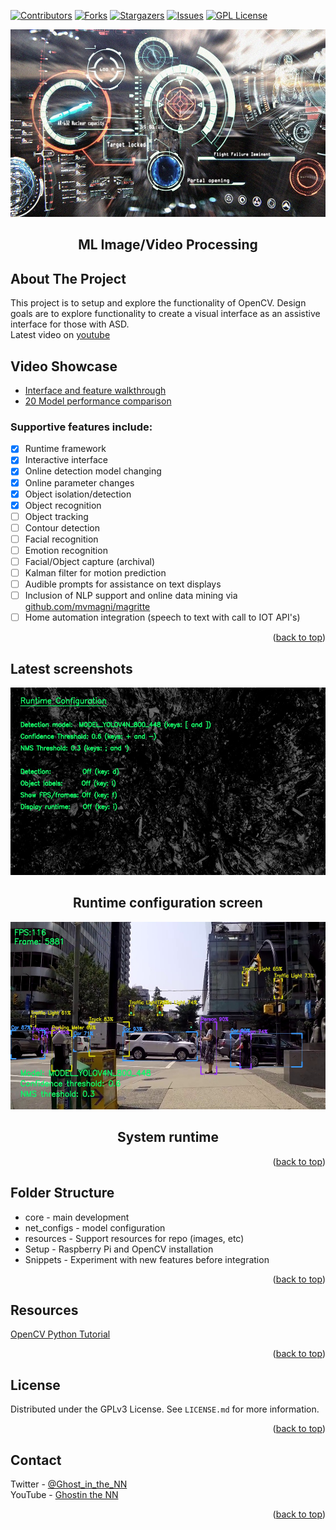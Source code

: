 <div id="top"></div>

<!-- PROJECT SHIELDS -->
<!--
*** I'm using markdown "reference style" links for readability.
*** Reference links are enclosed in brackets [ ] instead of parentheses ( ).
*** See the bottom of this document for the declaration of the reference variables
*** for contributors-url, forks-url, etc. This is an optional, concise syntax you may use.
*** https://www.markdownguide.org/basic-syntax/#reference-style-links
-->
[![Contributors][contributors-shield]][contributors-url]
[![Forks][forks-shield]][forks-url]
[![Stargazers][stars-shield]][stars-url]
[![Issues][issues-shield]][issues-url]
[![GPL License][license-shield]][license-url]


<!-- PROJECT LOGO -->
<div align="center">
  <a href="https://github.com/mvmagni/Explore_OpenCV">
    <img src="resources/HUD.jpg" alt="Logo" width="600" height="300"/>
  </a>
    <p>
    <h2 align="center">ML Image/Video Processing</h2>
    </p>

  
</div>


<!-- ABOUT THE PROJECT -->
## About The Project
<p>
This project is to setup and explore the functionality of OpenCV. Design goals are to explore functionality to create a visual interface as an assistive interface for those with ASD.  
<br />
Latest video on <a href="https://www.youtube.com/watch?v=RYjIu8qhYG8"> youtube </a>
</p>

<!-- ABOUT THE PROJECT -->
## Video Showcase
  * <a href="https://www.youtube.com/watch?v=RYjIu8qhYG8">Interface and feature walkthrough </a>
  * <a href="https://www.youtube.com/watch?v=jM8fBSXOj1w">20 Model performance comparison</a>

### Supportive features include:
- [x] Runtime framework
- [x] Interactive interface
- [x] Online detection model changing
- [x] Online parameter changes
- [x] Object isolation/detection
- [x] Object recognition
- [ ] Object tracking
- [ ] Contour detection
- [ ] Facial recognition
- [ ] Emotion recognition
- [ ] Facial/Object capture (archival)
- [ ] Kalman filter for motion prediction
- [ ] Audible prompts for assistance on text displays
- [ ] Inclusion of NLP support and online data mining via <a href="github.com/mvmagni/magritte"> github.com/mvmagni/magritte </a>
- [ ] Home automation integration (speech to text with call to IOT API's)
</p>  
  
<p align="right">(<a href="#top">back to top</a>)</p>
</details>

## Latest screenshots
<div align="center">
  <a href="https://github.com/mvmagni/Explore_OpenCV">
    <img src="resources/config_latest.jpg" alt="Logo" width="600" height="300"/>
  </a>
    <p>
    <h2 align="center">Runtime configuration screen</h2>
    </p>
</div>

<div align="center">
  <a href="https://github.com/mvmagni/Explore_OpenCV">
    <img src="resources/runtime_latest.jpg" alt="Logo" width="600" height="300"/>
  </a>
    <p>
    <h2 align="center">System runtime</h2>
    </p>
</div>

  

<p align="right">(<a href="#top">back to top</a>)</p>


## Folder Structure
  * core - main development
  * net_configs - model configuration
  * resources - Support resources for repo (images, etc)
  * Setup - Raspberry Pi and OpenCV installation
  * Snippets - Experiment with new features before integration
  
<p align="right">(<a href="#top">back to top</a>)</p>

## Resources
<a href="https://docs.opencv.org/4.x/d6/d00/tutorial_py_root.html"> OpenCV Python Tutorial</a>

<p align="right">(<a href="#top">back to top</a>)</p>

<!-- LICENSE -->
## License

Distributed under the GPLv3 License. See `LICENSE.md` for more information.

<p align="right">(<a href="#top">back to top</a>)</p>

<!-- CONTACT -->

## Contact

Twitter - [@Ghost_in_the_NN](https://twitter.com/Ghost_in_the_NN)<br />
YouTube - [Ghostin the NN](https://www.youtube.com/channel/UC0pcRug_r2H-77KXhsImArw)

<p align="right">(<a href="#top">back to top</a>)</p>


<!-- MARKDOWN LINKS & IMAGES -->
<!-- https://www.markdownguide.org/basic-syntax/#reference-style-links -->
[contributors-shield]: https://img.shields.io/github/contributors/mvmagni/Explore_OpenCV.svg?style=for-the-badge
[contributors-url]: https://github.com/mvmagni/Explore_OpenCV/graphs/contributors
[forks-shield]: https://img.shields.io/github/forks/mvmagni/Explore_OpenCV.svg?style=for-the-badge
[forks-url]: https://github.com/mvmagni/Explore_OpenCV/network/members
[stars-shield]: https://img.shields.io/github/stars/mvmagni/Explore_OpenCV.svg?style=for-the-badge
[stars-url]: https://github.com/mvmagni/Explore_OpenCV/stargazers
[issues-shield]: https://img.shields.io/github/issues/mvmagni/Explore_OpenCV.svg?style=for-the-badge
[issues-url]: https://github.com/mvmagni/Explore_OpenCV/issues
[license-shield]: https://img.shields.io/github/license/mvmagni/Explore_OpenCV.svg?style=for-the-badge
[license-url]: https://github.com/mvmagni/Explore_OpenCV/blob/master/LICENSE.txt
[linkedin-shield]: https://img.shields.io/badge/-LinkedIn-black.svg?style=for-the-badge&logo=linkedin&colorB=555
[linkedin-url]: https://linkedin.com/in/othneildrew

